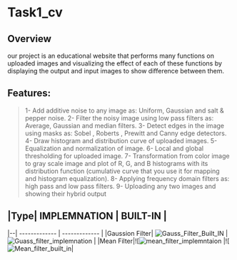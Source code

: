 # Task1_cv
## Overview
our project is an educational website that performs many functions on uploaded images and visualizing the effect of each of these functions by displaying the output and input images to show difference between them.
## Features:
> 1- Add additive noise to any image as: Uniform, Gaussian and salt & pepper noise.
> 2- Filter the noisy image using low pass filters as: Average, Gaussian and median filters.
> 3- Detect edges in the image using masks as: Sobel , Roberts , Prewitt and Canny edge detectors.
> 4- Draw histogram and distribution curve of uploaded images.
> 5- Equalization and normalization of image.
> 6- Local and global thresholding for uploaded image.
> 7- Transformation from color image to gray scale image and plot of R, G, and B
> histograms with its distribution function (cumulative curve that you use it for mapping and histogram equalization).
> 8- Applying frequency domain filters as: high pass and low pass filters.
> 9- Uploading any two images and showing their hybrid output
## |Type| IMPLEMNATION | BUILT-IN |
|--| ------------- | ------------- |
|Gaussion Filter| ![Gauss_Filter_Built_IN](https://user-images.githubusercontent.com/81518078/223569917-a6fe0b01-a619-4d05-982a-daa8a42d7bc0.png)  | ![Guass_filter_implemnation](https://user-images.githubusercontent.com/81518078/223570514-02d268f8-b1f2-4706-b6ad-6d21e0ead48d.png)  |
|Mean Filter|![![mean_filter_implemntaion](https://user-images.githubusercontent.com/81518078/223573700-8e1b3283-ee90-4ba3-800f-ed6442c2f1d6.png)
|![![Mean_filter_built_in](https://user-images.githubusercontent.com/81518078/223573777-b0a7bb90-f05c-4ddc-9e7d-a56ad879f2fc.png)|

